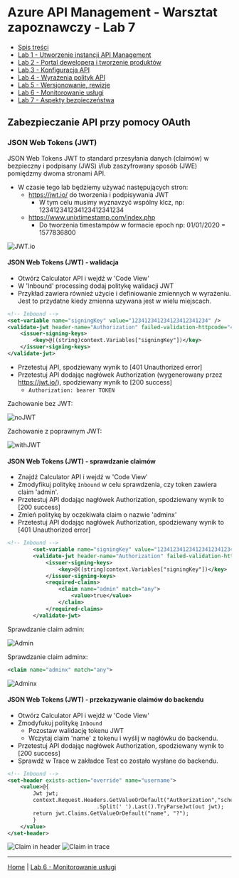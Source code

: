 # Azure API Management - Warsztat zapoznawczy - Lab 7

- [Spis treści](README.md)
- [Lab 1 - Utworzenie instancji API Management](apimanagement-1.md)
- [Lab 2 - Portal dewelopera i tworzenie produktów](apimanagement-2.md)
- [Lab 3 - Konfiguracja API](apimanagement-3.md)
- [Lab 4 - Wyrażenia polityk API](apimanagement-4.md)
- [Lab 5 - Wersjonowanie, rewizje](apimanagement-5.md)
- [Lab 6 - Monitorowanie usługi](apimanagement-6.md)
- [Lab 7 - Aspekty bezpieczeństwa](apimanagement-7.md)

## Zabezpieczanie API przy pomocy OAuth

### JSON Web Tokens (JWT)

JSON Web Tokens JWT to standard przesyłania danych (claimów) w bezpieczny i podpisany (JWS) i/lub zaszyfrowany sposób (JWE) pomiędzmy dwoma stronami API.

- W czasie tego lab będziemy używać następujących stron:
  - <https://jwt.io/> do tworzenia i podpisywania JWT
    - W tym celu musimy wyznavzyć wspólny klcz, np: 123412341234123412341234
  - <https://www.unixtimestamp.com/index.php>
    - Do tworzenia timestampów w formacie epoch np: 01/01/2020 = 1577836800

![JWT.io](Images/APIMJWT.png)

#### JSON Web Tokens (JWT) - walidacja

- Otwórz Calculator API i wejdź w 'Code View'
- W 'Inbound' processing dodaj politykę walidacji JWT
- Przykład zawiera również użycie i definiowanie zmiennych w wyrażeniu. Jest to przydatne kiedy zmienna uzywana jest w wielu miejscach.

```xml
<!-- Inbound -->
<set-variable name="signingKey" value="123412341234123412341234" />
<validate-jwt header-name="Authorization" failed-validation-httpcode="401" failed-validation-error-message="Unauthorized">
    <issuer-signing-keys>
        <key>@((string)context.Variables["signingKey"])</key>
    </issuer-signing-keys>
</validate-jwt>
```

- Przetestuj API, spodziewany wynik to [401 Unauthorized error]
- Przetestuj API dodając nagłówek Authorization (wygenerowany przez <https://jwt.io/>), spodziewany wynik to [200 success]
  - `Authorization: bearer TOKEN`

Zachowanie bez JWT:

![noJWT](Images/APIMRequestJWTnone.png)

Zachowanie z poprawnym JWT:

![withJWT](Images/APIMRequestJWTvalid.png)

#### JSON Web Tokens (JWT) - sprawdzanie claimów

- Znajdź Calculator API i wejdź w 'Code View'
- Zmodyfikuj politykę `Inbound` w celu sprawdzenia, czy token zawiera claim 'admin'.
- Przetestuj API dodając nagłówek Authorization, spodziewany wynik to [200 success]
- Zmień politykę by oczekiwała claim o nazwie 'adminx'
- Przetestuj API dodając nagłówek Authorization, spodziewany wynik to [401 Unauthorized error]

```xml
<!-- Inbound -->
        <set-variable name="signingKey" value="123412341234123412341234" />
        <validate-jwt header-name="Authorization" failed-validation-httpcode="401" failed-validation-error-message="Unauthorized">
            <issuer-signing-keys>
                <key>@((string)context.Variables["signingKey"])</key>
            </issuer-signing-keys>
            <required-claims>
                <claim name="admin" match="any">
                    <value>true</value>
                </claim>
            </required-claims>
        </validate-jwt>
```

Sprawdzanie claim admin:

![Admin](Images/APIMRequestJWTclaimvalid.png)

Sprawdzanie claim adminx:

```xml
<claim name="adminx" match="any">
```

![Adminx](Images/APIMRequestJWTclaiminvalid.png)

#### JSON Web Tokens (JWT) - przekazywanie claimów do backendu

- Otwórz Calculator API i wejdź w 'Code View'
- Zmodyfukuj politykę `Inbound`
  - Pozostaw walidację tokenu JWT
  - Wczytaj claim 'name' z tokenu i wyślij w nagłówku do backendu.
- Przetestuj API dodając nagłówek Authorization, spodziewany wynik to [200 success]
- Sprawdź w Trace w zakładce Test co zostało wysłane do backendu.

```xml
<!-- Inbound -->
<set-header exists-action="override" name="username">
    <value>@{
        Jwt jwt;
        context.Request.Headers.GetValueOrDefault("Authorization","scheme param")
                            .Split(' ').Last().TryParseJwt(out jwt);
        return jwt.Claims.GetValueOrDefault("name", "?");
        }
    </value>
</set-header>
```

![Claim in header](Images/APIMHeaderJWTClaimBackend.png)
![Claim in trace](Images/APIMTraceJWTClaimBackend.png)

---

[Home](README.md) | [Lab 6 - Monitorowanie usługi](apimanagement-6.md)
